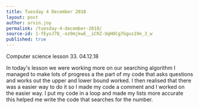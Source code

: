 ```yaml
---
title: Tuesday 4 December 2018
layout: post
author: arvin.joy
permalink: /tuesday-4-december-2018/
source-id: 1-fEyxJ7Q_-oz9mjkwE__iCRZ-UqHOCg7Ggus19e_3_w
published: true
---
```

Computer science lesson 33.                                            04.12.18

In today's lesson we were working more on our searching algorithm I managed to make lots of progress a the part of my code that asks questions and works out the upper and lower bound worked. I then realised that there was a easier way to do it so I made my code a comment and I worked on the easier way. I put my code in a loop and made my lists more accurate this helped me write the code that searches for the number.

